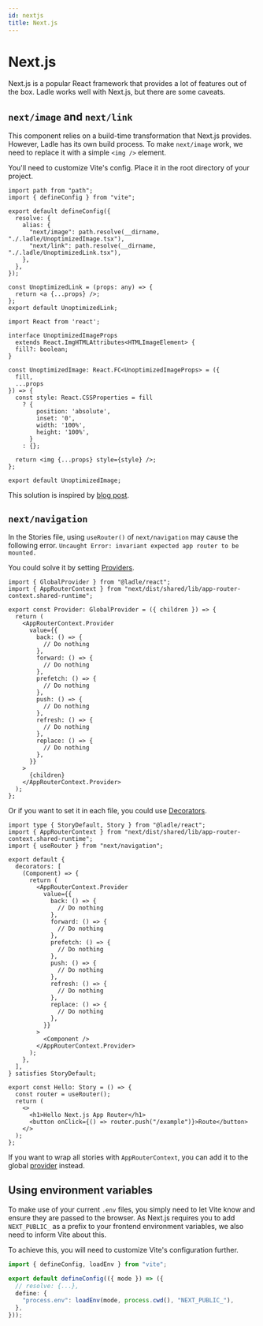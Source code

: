 ```yaml
---
id: nextjs
title: Next.js
---
```


# Next.js

Next.js is a popular React framework that provides a lot of features out of the box. Ladle works well with Next.js, but there are some caveats.

## `next/image` and `next/link`

This component relies on a build-time transformation that Next.js provides. However, Ladle has its own build process. To make `next/image` work, we need to replace it with a simple `<img />` element.

You'll need to customize Vite's config. Place it in the root directory of your project.

```tsx title="vite.config.ts"
import path from "path";
import { defineConfig } from "vite";

export default defineConfig({
  resolve: {
    alias: {
      "next/image": path.resolve(__dirname, "./.ladle/UnoptimizedImage.tsx"),
      "next/link": path.resolve(__dirname, "./.ladle/UnoptimizedLink.tsx"),
    },
  },
});
```

```tsx title=".ladle/UnoptimizedLink.tsx"
const UnoptimizedLink = (props: any) => {
  return <a {...props} />;
};
export default UnoptimizedLink;
```

```tsx title=".ladle/UnoptimizedImage.tsx"
import React from 'react';

interface UnoptimizedImageProps
  extends React.ImgHTMLAttributes<HTMLImageElement> {
  fill?: boolean;
}

const UnoptimizedImage: React.FC<UnoptimizedImageProps> = ({
  fill,
  ...props
}) => {
  const style: React.CSSProperties = fill
    ? {
        position: 'absolute',
        inset: '0',
        width: '100%',
        height: '100%',
      }
    : {};

  return <img {...props} style={style} />;
};

export default UnoptimizedImage;
```

This solution is inspired by [blog post](https://sdorra.dev/posts/2023-01-18-ladle-next-image#nextimage).

## `next/navigation`

In the Stories file, using `useRouter()` of `next/navigation` may cause the following error. `Uncaught Error: invariant expected app router to be mounted.`

You could solve it by setting [Providers](/docs/providers).

```tsx title=".ladle/components.tsx"
import { GlobalProvider } from "@ladle/react";
import { AppRouterContext } from "next/dist/shared/lib/app-router-context.shared-runtime";

export const Provider: GlobalProvider = ({ children }) => {
  return (
    <AppRouterContext.Provider
      value={{
        back: () => {
          // Do nothing
        },
        forward: () => {
          // Do nothing
        },
        prefetch: () => {
          // Do nothing
        },
        push: () => {
          // Do nothing
        },
        refresh: () => {
          // Do nothing
        },
        replace: () => {
          // Do nothing
        },
      }}
    >
      {children}
    </AppRouterContext.Provider>
  );
};
```

Or if you want to set it in each file, you could use [Decorators](/docs/decorators).

```tsx title="./Hello.stories.tsx"
import type { StoryDefault, Story } from "@ladle/react";
import { AppRouterContext } from "next/dist/shared/lib/app-router-context.shared-runtime";
import { useRouter } from "next/navigation";

export default {
  decorators: [
    (Component) => {
      return (
        <AppRouterContext.Provider
          value={{
            back: () => {
              // Do nothing
            },
            forward: () => {
              // Do nothing
            },
            prefetch: () => {
              // Do nothing
            },
            push: () => {
              // Do nothing
            },
            refresh: () => {
              // Do nothing
            },
            replace: () => {
              // Do nothing
            },
          }}
        >
          <Component />
        </AppRouterContext.Provider>
      );
    },
  ],
} satisfies StoryDefault;

export const Hello: Story = () => {
  const router = useRouter();
  return (
    <>
      <h1>Hello Next.js App Router</h1>
      <button onClick={() => router.push("/example")}>Route</button>
    </>
  );
};
```

If you want to wrap all stories with `AppRouterContext`, you can add it to the global [provider](/docs/providers) instead.

## Using environment variables

To make use of your current `.env` files, you simply need to let Vite know and ensure they are passed to the browser. As Next.js requires you to add `NEXT_PUBLIC_` as a prefix to your frontend environment variables, we also need to inform Vite about this.

To achieve this, you will need to customize Vite's configuration further.

```ts title="vite.config.ts"
import { defineConfig, loadEnv } from "vite";

export default defineConfig(({ mode }) => ({
  // resolve: {...},
  define: {
    "process.env": loadEnv(mode, process.cwd(), "NEXT_PUBLIC_"),
  },
}));
```
